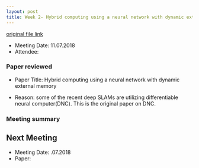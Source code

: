 ```yaml
---
layout: post
title: Week 2- Hybrid computing using a neural network with dynamic external memory (2)
---
```


[original file link](https://github.com/kknd2104/kknd2104.github.io/blob/master/_posts/2018-7-11-week2.md)

- Meeting Date: 11.07.2018
- Attendee: 

### Paper reviewed
- Paper Title: Hybrid computing using a neural network with dynamic external memory  

- Reason: some of the recent deep SLAMs are utilizing differentiable neural computer(DNC). This is the original paper on DNC.

### Meeting summary





## Next Meeting

- Meeting Date: .07.2018
- Paper: 
